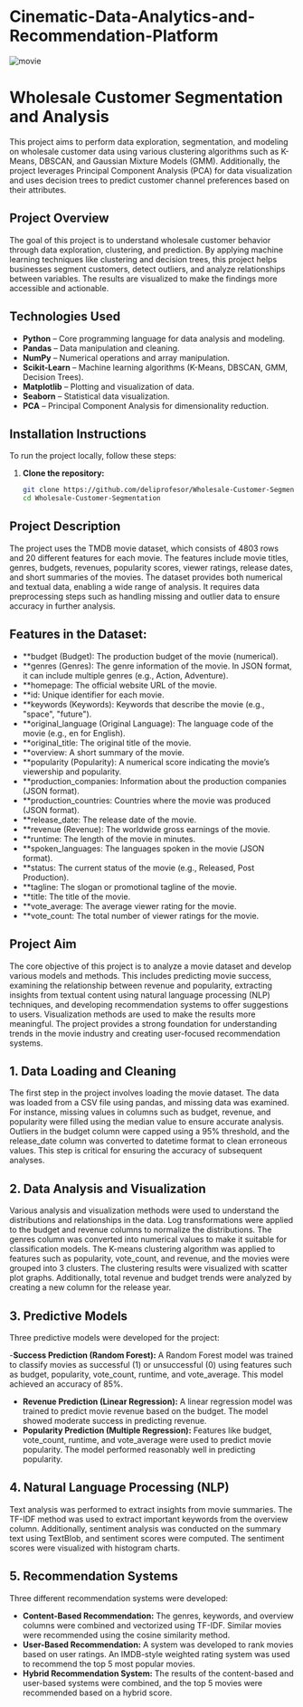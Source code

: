 # Cinematic-Data-Analytics-and-Recommendation-Platform

![movie](https://github.com/user-attachments/assets/78507f89-5b83-4d01-b937-c1f76344046d)

# Wholesale Customer Segmentation and Analysis

This project aims to perform data exploration, segmentation, and modeling on wholesale customer data using various clustering algorithms such as K-Means, DBSCAN, and Gaussian Mixture Models (GMM). Additionally, the project leverages Principal Component Analysis (PCA) for data visualization and uses decision trees to predict customer channel preferences based on their attributes.

## Project Overview

The goal of this project is to understand wholesale customer behavior through data exploration, clustering, and prediction. By applying machine learning techniques like clustering and decision trees, this project helps businesses segment customers, detect outliers, and analyze relationships between variables. The results are visualized to make the findings more accessible and actionable.

## Technologies Used

- **Python** – Core programming language for data analysis and modeling.
- **Pandas** – Data manipulation and cleaning.
- **NumPy** – Numerical operations and array manipulation.
- **Scikit-Learn** – Machine learning algorithms (K-Means, DBSCAN, GMM, Decision Trees).
- **Matplotlib** – Plotting and visualization of data.
- **Seaborn** – Statistical data visualization.
- **PCA** – Principal Component Analysis for dimensionality reduction.

## Installation Instructions

To run the project locally, follow these steps:

1. **Clone the repository:**

   ```bash
   git clone https://github.com/deliprofesor/Wholesale-Customer-Segmentation.git
   cd Wholesale-Customer-Segmentation
   
## Project Description

The project uses the TMDB movie dataset, which consists of 4803 rows and 20 different features for each movie. The features include movie titles, genres, budgets, revenues, popularity scores, viewer ratings, release dates, and short summaries of the movies. The dataset provides both numerical and textual data, enabling a wide range of analysis. It requires data preprocessing steps such as handling missing and outlier data to ensure accuracy in further analysis.

## Features in the Dataset:

- **budget (Budget): The production budget of the movie (numerical).
- **genres (Genres): The genre information of the movie. In JSON format, it can include multiple genres (e.g., Action, Adventure).
- **homepage: The official website URL of the movie.
- **id: Unique identifier for each movie.
- **keywords (Keywords): Keywords that describe the movie (e.g., "space", "future").
- **original_language (Original Language): The language code of the movie (e.g., en for English).
- **original_title: The original title of the movie.
- **overview: A short summary of the movie.
- **popularity (Popularity): A numerical score indicating the movie’s viewership and popularity.
- **production_companies: Information about the production companies (JSON format).
- **production_countries: Countries where the movie was produced (JSON format).
- **release_date: The release date of the movie.
- **revenue (Revenue): The worldwide gross earnings of the movie.
- **runtime: The length of the movie in minutes.
- **spoken_languages: The languages spoken in the movie (JSON format).
- **status: The current status of the movie (e.g., Released, Post Production).
- **tagline: The slogan or promotional tagline of the movie.
- **title: The title of the movie.
- **vote_average: The average viewer rating for the movie.
- **vote_count: The total number of viewer ratings for the movie.
  
## Project Aim

The core objective of this project is to analyze a movie dataset and develop various models and methods. This includes predicting movie success, examining the relationship between revenue and popularity, extracting insights from textual content using natural language processing (NLP) techniques, and developing recommendation systems to offer suggestions to users. Visualization methods are used to make the results more meaningful. The project provides a strong foundation for understanding trends in the movie industry and creating user-focused recommendation systems.

## 1. Data Loading and Cleaning
The first step in the project involves loading the movie dataset. The data was loaded from a CSV file using pandas, and missing data was examined. For instance, missing values in columns such as budget, revenue, and popularity were filled using the median value to ensure accurate analysis. Outliers in the budget column were capped using a 95% threshold, and the release_date column was converted to datetime format to clean erroneous values. This step is critical for ensuring the accuracy of subsequent analyses.

## 2. Data Analysis and Visualization

Various analysis and visualization methods were used to understand the distributions and relationships in the data. Log transformations were applied to the budget and revenue columns to normalize the distributions. The genres column was converted into numerical values to make it suitable for classification models. The K-means clustering algorithm was applied to features such as popularity, vote_count, and revenue, and the movies were grouped into 3 clusters. The clustering results were visualized with scatter plot graphs. Additionally, total revenue and budget trends were analyzed by creating a new column for the release year.

## 3. Predictive Models
Three predictive models were developed for the project:

-**Success Prediction (Random Forest):** A Random Forest model was trained to classify movies as successful (1) or unsuccessful (0) using features such as budget, popularity, vote_count, runtime, and vote_average. This model achieved an accuracy of 85%.
- **Revenue Prediction (Linear Regression):** A linear regression model was trained to predict movie revenue based on the budget. The model showed moderate success in predicting revenue.
- **Popularity Prediction (Multiple Regression):** Features like budget, vote_count, runtime, and vote_average were used to predict movie popularity. The model performed reasonably well in predicting popularity.
  
## 4. Natural Language Processing (NLP)

Text analysis was performed to extract insights from movie summaries. The TF-IDF method was used to extract important keywords from the overview column. Additionally, sentiment analysis was conducted on the summary text using TextBlob, and sentiment scores were computed. The sentiment scores were visualized with histogram charts.

## 5. Recommendation Systems
Three different recommendation systems were developed:

- **Content-Based Recommendation:** The genres, keywords, and overview columns were combined and vectorized using TF-IDF. Similar movies were recommended using the cosine similarity method.
- **User-Based Recommendation:** A system was developed to rank movies based on user ratings. An IMDB-style weighted rating system was used to recommend the top 5 most popular movies.
- **Hybrid Recommendation System:** The results of the content-based and user-based systems were combined, and the top 5 movies were recommended based on a hybrid score.
